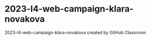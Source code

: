 # 2023-l4-web-campaign-klara-novakova
2023-l4-web-campaign-klara-novakova created by GitHub Classroom
